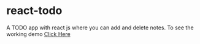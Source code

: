 # react-todo
A TODO app with react js where you can add and delete notes.
To see the working demo [Click Here](https://codepen.io/webdeepak/pen/PzrGVZ)
